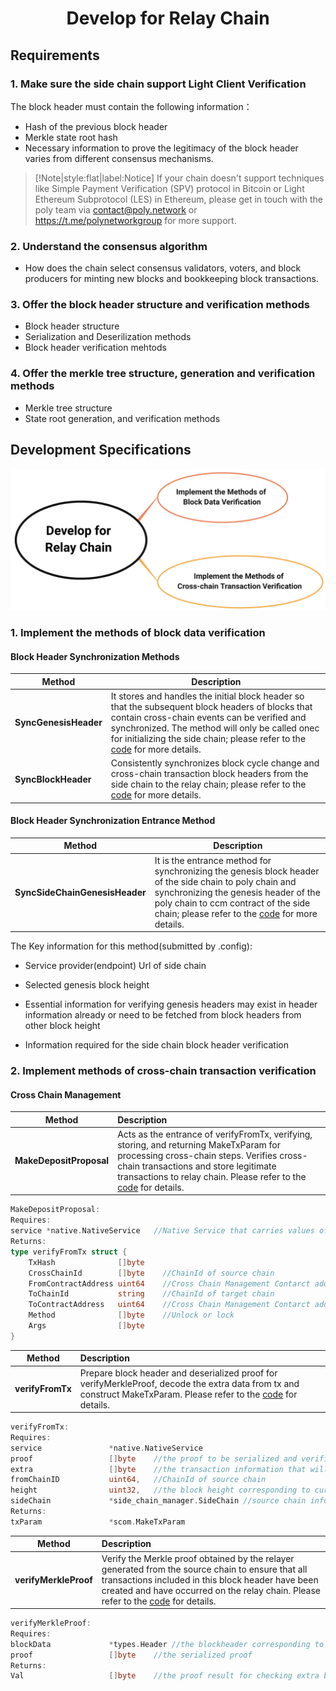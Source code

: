 <h1 align="center">Develop for Relay Chain</h1>

## Requirements

### 1. Make sure the side chain support Light Client Verification

The block header must contain the following information：
- Hash of the previous block header
- Merkle state root hash
- Necessary information to prove the legitimacy of the block header varies from different consensus mechanisms.

> [!Note|style:flat|label:Notice]
> If your chain doesn't support techniques like Simple Payment Verification (SPV) protocol in Bitcoin or Light Ethereum Subprotocol (LES) in Ethereum, please get in touch with the poly team via <a href="mailto:contact@poly.network">contact@poly.network</a> or https://t.me/polynetworkgroup for more support.

### 2. Understand the consensus algorithm

- How does the chain select consensus validators, voters, and block producers for minting new blocks and bookkeeping block transactions. 

### 3. Offer the block header structure and verification methods
- Block header structure
- Serialization and Deserilization methods
- Block header verification mehtods

### 4. Offer the merkle tree structure, generation and verification methods

- Merkle tree structure
- State root generation, and verification methods

## Development Specifications

<div align=center><img src="resources/relay_chain_development.png" alt=""/></div>

### 1. Implement the methods of block data verification

#### Block Header Synchronization Methods

| Method                | Description                                                                                                                                                                                                                                                                                                                                                                          |
| --------------------- |--------------------------------------------------------------------------------------------------------------------------------------------------------------------------------------------------------------------------------------------------------------------------------------------------------------------------------------------------------------------------------------|
| **SyncGenesisHeader** | It stores and handles the initial block header so that the subsequent block headers of blocks that contain cross-chain events can be verified and synchronized. The method will only be called onec for initializing the side chain; please refer to the [code](https://github.com/polynetwork/poly/blob/master/native/service/header_sync/eth/header_sync.go#L61) for more details. |
| **SyncBlockHeader**   | Consistently synchronizes block cycle change and cross-chain transaction block headers from the side chain to the relay chain; please refer to the [code](https://github.com/polynetwork/poly/blob/master/native/service/header_sync/eth/header_sync.go#L99) for more details.                                                                                                       |


#### Block Header Synchronization Entrance Method

| Method                         | Description                                                  |
| ------------------------------ | ------------------------------------------------------------ |
| **SyncSideChainGenesisHeader** | It is the entrance method for synchronizing the genesis block header of the side chain to poly chain and synchronizing the genesis header of the poly chain to ccm contract of the side chain; please refer to the [code](https://github.com/polynetwork/poly-io-test/blob/master/cmd/tools/run.go#L607) for more details. |

The Key information for this method(submitted by .config):

- Service provider(endpoint) Url of side chain

- Selected genesis block height

- Essential information for verifying genesis headers may exist in header information already or need to be fetched from block headers from other block height

- Information required for the side chain block header verification


### 2. Implement methods of cross-chain transaction verification

#### Cross Chain Management

| Method                  | Description                                                  |
| ----------------------- | :----------------------------------------------------------- |
| **MakeDepositProposal** | Acts as the entrance of verifyFromTx, verifying, storing, and returning MakeTxParam for processing cross-chain steps. Verifies cross-chain transactions and store legitimate transactions to relay chain.  Please refer to the [code](https://github.com/polynetwork/poly/blob/master/native/service/cross_chain_manager/eth/eth_handler.go#L34) for details. |

```go
MakeDepositProposal:
Requires:
service *native.NativeService   //Native Service that carries values of information of cross-chain events
Returns:
type verifyFromTx struct {
	TxHash              []byte    
	CrossChainId        []byte    //ChainId of source chain
	FromContractAddress uint64    //Cross Chain Management Contarct address of source chain
	ToChainId           string    //ChainId of target chain
	ToContractAddress   uint64    //Cross Chain Management Contarct address of target chain
	Method              []byte    //Unlock or lock
	Args                []byte
}
```
| Method           | Description                                                  |
| ---------------- | :----------------------------------------------------------- |
| **verifyFromTx** | Prepare block header and deserialized proof for verifyMerkleProof, decode the extra data from tx and construct MakeTxParam. Please refer to the [code](https://github.com/polynetwork/poly/blob/4323af5cfcd2a3277653d5bdc4db015cd9755fee/native/service/cross_chain_manager/eth/utils.go#L41) for details. |

```go
verifyFromTx:
Requires:
service               *native.NativeService  
proof                 []byte    //the proof to be serialized and verified
extra                 []byte    //the transaction information that will be used for constructing verifyFromTx
fromChainID           uint64,   //ChainId of source chain
height                uint32,   //the block height corresponding to current transaction event
sideChain             *side_chain_manager.SideChain //source chain information that contains ccm contract address
Returns:
txParam               *scom.MakeTxParam 
```
| Method                | Description                                                  |
| --------------------- | :----------------------------------------------------------- |
| **verifyMerkleProof** | Verify the Merkle proof obtained by the relayer generated from the source chain to ensure that all transactions included in this block header have been created and have occurred on the relay chain. Please refer to the [code](https://github.com/polynetwork/poly/blob/4323af5cfcd2a3277653d5bdc4db015cd9755fee/native/service/cross_chain_manager/eth/utils.go#L88) for details. |

```go
verifyMerkleProof:
Requires:
blockData             *types.Header //the blockheader corresponding to current transaction event  
proof                 []byte    //the serialized proof
Returns:
Val                   []byte    //the proof result for checking extra before constructing verifyFromTx
```
